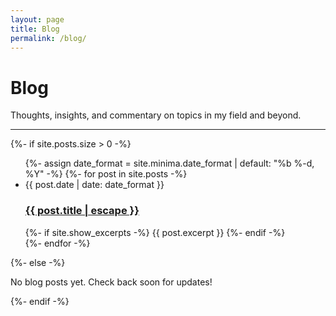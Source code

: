```yaml
---
layout: page
title: Blog
permalink: /blog/
---
```


# Blog

Thoughts, insights, and commentary on topics in my field and beyond.

---

<div class="home">
  {%- if site.posts.size > 0 -%}
    <ul class="post-list">
      {%- assign date_format = site.minima.date_format | default: "%b %-d, %Y" -%}
      {%- for post in site.posts -%}
      <li>
        <span class="post-meta">{{ post.date | date: date_format }}</span>
        <h3>
          <a class="post-link" href="{{ post.url | relative_url }}">
            {{ post.title | escape }}
          </a>
        </h3>
        {%- if site.show_excerpts -%}
          {{ post.excerpt }}
        {%- endif -%}
      </li>
      {%- endfor -%}
    </ul>

  
  {%- else -%}
    <p>No blog posts yet. Check back soon for updates!</p>
  {%- endif -%}
</div>